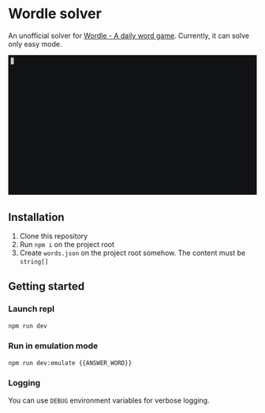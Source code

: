 # Wordle solver

An unofficial solver for [Wordle - A daily word game](https://www.powerlanguage.co.uk/wordle/).
Currently, it can solve only easy mode.

![screenshot](./docs/screenshot.gif)

## Installation

1. Clone this repository
2. Run `npm i` on the project root
3. Create `words.json` on the project root somehow. The content must be `string[]`

## Getting started

### Launch repl

```
npm run dev
```

### Run in emulation mode

```
npm run dev:emulate {{ANSWER_WORD}}
```

### Logging

You can use `DEBUG` environment variables for verbose logging.
